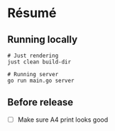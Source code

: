 # Résumé

## Running locally

```shell
# Just rendering
just clean build-dir

# Running server
go run main.go server
```

## Before release
- [ ] Make sure A4 print looks good
